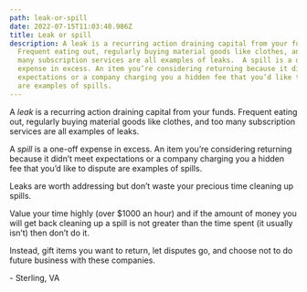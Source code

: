 ```yaml
---
path: leak-or-spill
date: 2022-07-15T11:03:48.986Z
title: Leak or spill
description: A leak is a recurring action draining capital from your funds.
  Frequent eating out, regularly buying material goods like clothes, and too
  many subscription services are all examples of leaks.  A spill is a one-off
  expense in excess. An item you’re considering returning because it didn’t meet
  expectations or a company charging you a hidden fee that you’d like to dispute
  are examples of spills.
---
```

A *leak* is a recurring action draining capital from your funds. Frequent eating out, regularly buying material goods like clothes, and too many subscription services are all examples of leaks.

A *spill* is a one-off expense in excess. An item you’re considering returning because it didn’t meet expectations or a company charging you a hidden fee that you’d like to dispute are examples of spills.

Leaks are worth addressing but don’t waste your precious time cleaning up spills.

Value your time highly (over $1000 an hour) and if the amount of money you will get back cleaning up a spill is not greater than the time spent (it usually isn’t) then don’t do it.

Instead, gift items you want to return, let disputes go, and choose not to do future business with these companies.

\- Sterling, VA